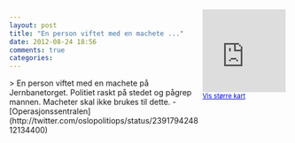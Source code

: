 ```yaml
---
layout: post
title: "En person viftet med en machete ..."
date: 2012-08-24 18:56
comments: true
categories: 
---
```

<div style="float:right; margin:5px; position:relative;top:-130px;"><iframe width="150" height="150" frameborder="0" scrolling="no" marginheight="0" marginwidth="0" src="http://maps.google.com/maps?q=Jernbanetorget,+Oslo&hl=no&t=m&z=14&output=embed&iwloc=&"></iframe><br/><small><a href="http://maps.google.com/maps?q=Jernbanetorget,+Oslo&hl=no&t=m&z=14&source=embed&iwloc=A" style="color:#0000FF;text-align:left" target="_new">Vis st&oslash;rre kart</a></small></div>
> En person viftet med en machete på Jernbanetorget. Politiet raskt på stedet og pågrep mannen. Macheter skal ikke brukes til dette. 
- [Operasjonssentralen](http://twitter.com/oslopolitiops/status/239179424812134400)
